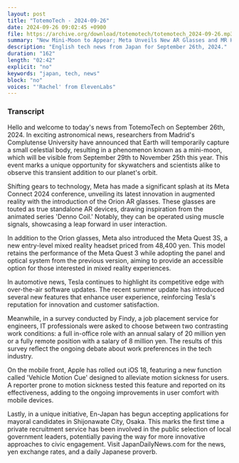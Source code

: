 ```yaml
---
layout: post
title: "TotemoTech - 2024-09-26"
date: 2024-09-26 09:02:45 +0900
file: https://archive.org/download/totemotech/totemotech_2024-09-26.mp3
summary: "New Mini-Moon to Appear; Meta Unveils New AR Glasses and MR Headset, & more…"
description: "English tech news from Japan for September 26th, 2024."
duration: "162"
length: "02:42"
explicit: "no"
keywords: "japan, tech, news"
block: "no"
voices: "'Rachel' from ElevenLabs"
---
```


### Transcript

Hello and welcome to today's news from TotemoTech on September 26th, 2024. In exciting astronomical news, researchers from Madrid's Complutense University have announced that Earth will temporarily capture a small celestial body, resulting in a phenomenon known as a mini-moon, which will be visible from September 29th to November 25th this year. This event marks a unique opportunity for skywatchers and scientists alike to observe this transient addition to our planet's orbit.

Shifting gears to technology, Meta has made a significant splash at its Meta Connect 2024 conference, unveiling its latest innovation in augmented reality with the introduction of the Orion AR glasses. These glasses are touted as true standalone AR devices, drawing inspiration from the animated series 'Denno Coil.' Notably, they can be operated using muscle signals, showcasing a leap forward in user interaction.

In addition to the Orion glasses, Meta also introduced the Meta Quest 3S, a new entry-level mixed reality headset priced from 48,400 yen. This model retains the performance of the Meta Quest 3 while adopting the panel and optical system from the previous version, aiming to provide an accessible option for those interested in mixed reality experiences.

In automotive news, Tesla continues to highlight its competitive edge with over-the-air software updates. The recent summer update has introduced several new features that enhance user experience, reinforcing Tesla's reputation for innovation and customer satisfaction.

Meanwhile, in a survey conducted by Findy, a job placement service for engineers, IT professionals were asked to choose between two contrasting work conditions: a full in-office role with an annual salary of 20 million yen or a fully remote position with a salary of 8 million yen. The results of this survey reflect the ongoing debate about work preferences in the tech industry.

On the mobile front, Apple has rolled out iOS 18, featuring a new function called 'Vehicle Motion Cue' designed to alleviate motion sickness for users. A reporter prone to motion sickness tested this feature and reported on its effectiveness, adding to the ongoing improvements in user comfort with mobile devices.

Lastly, in a unique initiative, En-Japan has begun accepting applications for mayoral candidates in Shijonawate City, Osaka. This marks the first time a private recruitment service has been involved in the public selection of local government leaders, potentially paving the way for more innovative approaches to civic engagement.   Visit JapanDailyNews.com for the news, yen exchange rates, and a daily Japanese proverb.
